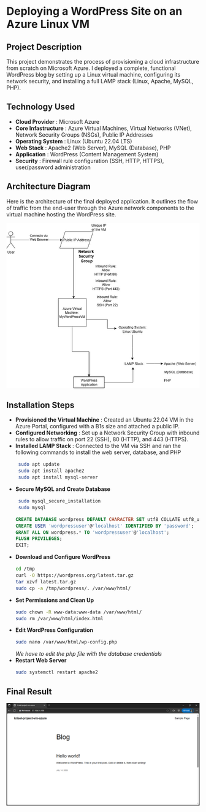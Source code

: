 # Deploying a WordPress Site on an Azure Linux VM

## Project Description


This project demonstrates the process of provisioning a cloud infrastructure from scratch on Microsoft Azure. I deployed a complete, functional WordPress blog by setting up a Linux virtual machine, configuring its network security, and installing a full LAMP stack (Linux, Apache, MySQL, PHP).

## Technology Used

- **Cloud Provider** : Microsoft Azure
- **Core Infastructure** : Azure Virtual Machines, Virtual Networks (VNet), Network Security Groups (NSGs), Public IP Addresses
- **Operating System** : Linux (Ubuntu 22.04 LTS)
- **Web Stack** : Apache2 (Web Server), MySQL (Database), PHP
- **Application** : WordPress (Content Management System)
- **Security** : Firewall rule configuration (SSH, HTTP, HTTPS), user/password administration

## Architecture Diagram
Here is the architecture of the final deployed application. It outlines the flow of traffic from the end-user through the Azure network components to the virtual machine hosting the WordPress site.

![Project Architecture Diagram](assets/WordPress-StartingDiagram.jpg)

## Installation Steps

- **Provisioned the Virtual Machine** : Created an Ubuntu 22.04 VM in the Azure Portal, configured with a B1s size and attached a public IP.
- **Configured Networking** : Set up a Network Security Group with inbound rules to allow traffic on port 22 (SSH), 80 (HTTP), and 443 (HTTPS).
- **Installed LAMP Stack** : Connected to the VM via SSH and ran the following commands to install the web server, database, and PHP
   ```bash
    sudo apt update
    sudo apt install apache2
    sudo apt install mysql-server
   ```
- **Secure MySQL and Create Database**
   ```bash
    sudo mysql_secure_installation
    sudo mysql
   ```
   ```sql
   CREATE DATABASE wordpress DEFAULT CHARACTER SET utf8 COLLATE utf8_unicode_ci;
   CREATE USER 'wordpressuser'@'localhost' IDENTIFIED BY 'password';
   GRANT ALL ON wordpress.* TO 'wordpressuser'@'localhost';
   FLUSH PRIVILEGES;
   EXIT;
   ```
- **Download and Configure WordPress**
  ```bash
  cd /tmp
  curl -O https://wordpress.org/latest.tar.gz
  tar xzvf latest.tar.gz
  sudo cp -a /tmp/wordpress/. /var/www/html/
  ```
- **Set Permissions and Clean Up**
  ```bash
  sudo chown -R www-data:www-data /var/www/html/
  sudo rm /var/www/html/index.html
  ```
- **Edit WordPress Configuration**
  ```bash
  sudo nano /var/www/html/wp-config.php
  ```
  *We have to edit the php file with the database credentials*
- **Restart Web Server**
  ```bash
  sudo systemctl restart apache2
  ```

## Final Result
![WordPress site](assets/wordpress-live-site.PNG)
